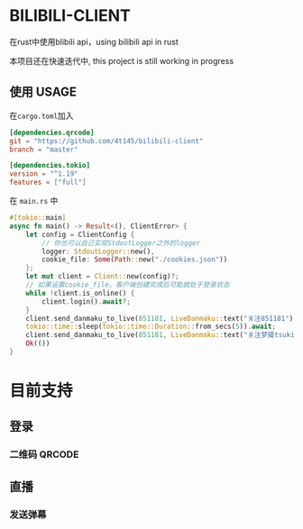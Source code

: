 # BILIBILI-CLIENT
在rust中使用blibili api，using bilibili api in rust

本项目还在快速迭代中, this project is still working in progress
## 使用 USAGE
在`cargo.toml`加入
```toml
[dependencies.qrcode]
git = "https://github.com/4t145/bilibili-client"
branch = "master"

[dependencies.tokio]
version = "^1.19"
features = ["full"]
```

在 `main.rs` 中
```rust
#[tokio::main]
async fn main() -> Result<(), ClientError> {
    let config = ClientConfig { 
        // 你也可以自己实现StdoutLogger之外的logger
        logger: StdoutLogger::new(), 
        cookie_file: Some(Path::new("./cookies.json"))
    };
    let mut client = Client::new(config)?;
    // 如果设置cookie_file，客户端创建完成后可能就处于登录状态
    while !client.is_online() {
        client.login().await?;
    }
    client.send_danmaku_to_live(851181, LiveDanmaku::text("关注851181")).await?;
    tokio::time::sleep(tokio::time::Duration::from_secs(5)).await;
    client.send_danmaku_to_live(851181, LiveDanmaku::text("关注梦魇tsuki谢谢喵")).await?;
    Ok(())
}
```

# 目前支持
## 登录
### 二维码 QRCODE
## 直播
### 发送弹幕
